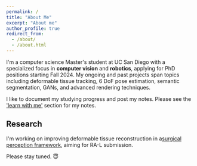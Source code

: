 ```yaml
---
permalink: /
title: "About Me"
excerpt: "About me"
author_profile: true
redirect_from: 
  - /about/
  - /about.html
---
```


I'm a computer science Master's student at UC San Diego with a specialized focus in **computer vision** and **robotics**, applying for PhD positions starting Fall 2024. My ongoing and past projects span topics including deformable tissue tracking, 6 DoF pose estimation, semantic segmentation, GANs, and advanced rendering techniques.

I like to document my studying progress and post my notes. Please see the ['learn with me'](./learn_with_me.md) section for my notes.

## Research

I'm working on improving deformable tissue reconstruction in a[surgical perception framework](https://arxiv.org/abs/1909.05405), aiming for RA-L submission.

Please stay tuned. 😇

